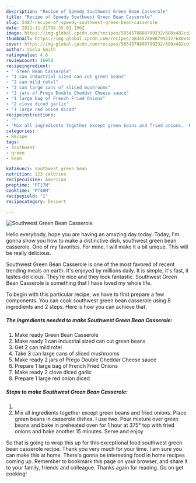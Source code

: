 ```yaml
---
description: "Recipe of Speedy Southwest Green Bean Casserole"
title: "Recipe of Speedy Southwest Green Bean Casserole"
slug: 5487-recipe-of-speedy-southwest-green-bean-casserole
date: 2021-11-21T06:35:01.196Z
image: https://img-global.cpcdn.com/recipes/5834578808799232/680x482cq70/southwest-green-bean-casserole-recipe-main-photo.jpg
thumbnail: https://img-global.cpcdn.com/recipes/5834578808799232/680x482cq70/southwest-green-bean-casserole-recipe-main-photo.jpg
cover: https://img-global.cpcdn.com/recipes/5834578808799232/680x482cq70/southwest-green-bean-casserole-recipe-main-photo.jpg
author: Viola Smith
ratingvalue: 4.6
reviewcount: 16958
recipeingredient:
- " Green Bean Casserole"
- "1 can industrial sized can cut green beans"
- "2 can mild rotel"
- "3 can large cans of sliced mushrooms"
- "2 jars of Prego Double Cheddar Cheese sauce"
- "1 large bag of French Fried Onions"
- "2 clove diced garlic"
- "1 large red onion diced"
recipeinstructions:
- ""
- "Mix all ingredients together except green beans and fried onions.  Place green beans in casserole dishes. I use two.  Pour mixture over green beans and bake in preheated oven for 1 hour at 375° top with fried onions and bake another 15 minutes. Serve and enjoy"
categories:
- Recipe
tags:
- southwest
- green
- bean

katakunci: southwest green bean 
nutrition: 123 calories
recipecuisine: American
preptime: "PT17M"
cooktime: "PT40M"
recipeyield: "1"
recipecategory: Dessert

---
```



![Southwest Green Bean Casserole](https://img-global.cpcdn.com/recipes/5834578808799232/680x482cq70/southwest-green-bean-casserole-recipe-main-photo.jpg)

Hello everybody, hope you are having an amazing day today. Today, I'm gonna show you how to make a distinctive dish, southwest green bean casserole. One of my favorites. For mine, I will make it a bit unique. This will be really delicious.

Southwest Green Bean Casserole is one of the most favored of recent trending meals on earth. It's enjoyed by millions daily. It is simple, it's fast, it tastes delicious. They're nice and they look fantastic. Southwest Green Bean Casserole is something that I have loved my whole life.




To begin with this particular recipe, we have to first prepare a few components. You can cook southwest green bean casserole using 8 ingredients and 2 steps. Here is how you can achieve that.

<!--inarticleads1-->

##### The ingredients needed to make Southwest Green Bean Casserole:

1. Make ready  Green Bean Casserole
1. Make ready 1 can industrial sized can cut green beans
1. Get 2 can mild rotel
1. Take 3 can large cans of sliced mushrooms
1. Make ready 2 jars of Prego Double Cheddar Cheese sauce
1. Prepare 1 large bag of French Fried Onions
1. Make ready 2 clove diced garlic
1. Prepare 1 large red onion diced




<!--inarticleads2-->

##### Steps to make Southwest Green Bean Casserole:

1. 
1. Mix all ingredients together except green beans and fried onions.  Place green beans in casserole dishes. I use two.  Pour mixture over green beans and bake in preheated oven for 1 hour at 375° top with fried onions and bake another 15 minutes. Serve and enjoy




So that is going to wrap this up for this exceptional food southwest green bean casserole recipe. Thank you very much for your time. I am sure you can make this at home. There's gonna be interesting food in home recipes coming up. Remember to bookmark this page on your browser, and share it to your family, friends and colleague. Thanks again for reading. Go on get cooking!
